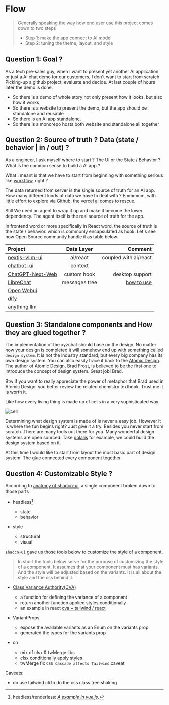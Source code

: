 # Flow

> Generally speaking the way how end user use this project comes down to two steps
>
> - Step 1: make the app connect to AI model
> - Step 2: tuning the theme, layout, and style

## Question 1: Goal ?

As a tech pre-sales guy, when I want to present yet another AI application or just a AI chat demo for our customers, I don't want to start from scratch. Picking-up a github project, evaluate and decide. At last couple of hours later the demo is done.

- So there is a demo of whole story not only present how it looks, but also how it works
- So there is a website to present the demo, but the app should be standalone and reusable
- So there is an AI app standalone.
- So there is a monorepo hosts both website and standalone all together

## Question 2: Source of truth ? Data (state / behavior | in / out) ?

As a engineer, I ask myself where to start ? The UI or the State / Behavior ? What is the common sense to build a AI app ?

What i meant is that we have to start from beginning with something serious like [workflow](https://github.com/open-webui/open-webui/blob/main/docs/README.md), right ?

The data returned from server is the single source of truth for an AI app. How many different kinds of data we have to deal with ? Emmmmm, with little effort to explore via Github, the [vercel ai](https://sdk.vercel.ai/docs/introduction) comes to rescue.

Still We need an agent to wrap it up and make it become the lower dependency. The agent itself is the real source of truth for the app.

In frontend word or more specifically in React word, the source of truth is the state / behavior. which is commonly encapsulated as hook. Let's see how Open Source community handle it as table below.

| Project                                                                |  Data Layer   |                                               Comment |
| :--------------------------------------------------------------------- | :-----------: | ----------------------------------------------------: |
| [nextjs-vllm-ui](https://github.com/yoziru/nextjs-vllm-ui)             |   ai/react    |                                 coupled with ai/react |
| [chatbot-ui](https://github.com/mckaywrigley/chatbot-ui)               |    context    |                                                       |
| [ChatGPT-Next-Web](https://github.com/ChatGPTNextWeb/ChatGPT-Next-Web) |  custom hook  |                                       desktop support |
| [LibreChat](https://github.com/danny-avila/LibreChat)                  | messages tree | [how to use](https://www.librechat.ai/docs/local/npm) |
| [Open Webui](https://github.com/open-webui/open-webui3)                |               |                                                       |
| [dify](https://github.com/langgenius/dify)                             |               |                                                       |
| [anything llm](https://github.com/Mintplex-Labs/anything-llm)          |               |                                                       |

## Question 3: Standalone components and How they are glued together ?

The implementation of the xyzchat should base on the design. No matter how your design is completed it will somehow end up with something called `design system`. It is not the industry standard, but every big company has its own design system. You can also easily trace it back to the [Atomic Design](https://atomicdesign.bradfrost.com/table-of-contents/). The author of Atomic Design, Brad Frost, is believed to be the first one to introduce the concept of design system. Great job! Brad.

Btw if you want to really appreciate the power of metaphor that Brad used in Atomic Design, you better review the related chemistry textbook. Trust me it is worth it.

Like how every living thing is made up of cells in a very sophisticated way.

![cell](https://cdn.britannica.com/03/114903-050-502CFE8D/Cutaway-drawing-cell.jpg)

Determining what design system is made of is never a easy job. However it is where the fun begins right? Just give it a try. Besides you never start from scratch. There are many tools out there for you. Many wonderful design systems are open sourced. Take [polaris](https://polaris.shopify.com/getting-started) for example, we could build the design system based on it.

At this time I would like to start from layout the most basic part of design system. The glue connected every component together.

## Question 4: Customizable Style ?

According to [anatomy of shadcn-ui](https://manupa.dev/blog/anatomy-of-shadcn-ui), a single component broken down to those parts

- headless[^headless/renderless]

  - state
  - behavior

- style
  - structural
  - visual

`shadcn-ui` gave us those tools below to customize the style of a component.

> In short the tools below serve for the purpose of customizing the style of a component. It assumes that your component must has variants. And the style will be adjusted based on the variants. It is all about the style and the css behind it.

- [Class Variance Authority(CVA)](https://cva.style/docs)

  - a function for defining the variance of a component
  - return another function applied styles conditionally
  - an example in react [cva + tailwind / react](https://github.com/joe-bell/cva/blob/main/examples/react-with-tailwindcss/src/components/button/button.tsx)

- VariantProps

  - expose the available variants as an Enum on the variants prop
  - generated the types for the variants prop

- cn
  - mix of clsx & twMerge libs
  - clsx
    conditionally apply styles
  - twMerge
    fix `CSS Cascade affects Tailwind` caveat

Caveats:

- do use tailwind cli to do the css class tree shaking

[^headless/renderless]:
    headless/renderless:
    [_A example in vue.js_](https://codesandbox.io/p/sandbox/renderless-02-component-different-layout-8o2n2?file=%2Fsrc%2FApp.vue).
